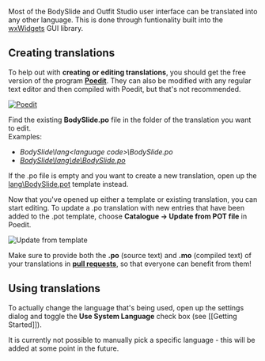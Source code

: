 Most of the BodySlide and Outfit Studio user interface can be translated into any other language. This is done through funtionality built into the [wxWidgets](https://www.wxwidgets.org/) GUI library.

## Creating translations
To help out with **creating or editing translations**, you should get the free version of the program **[Poedit](https://poedit.net/)**. They can also be modified with any regular text editor and then compiled with Poedit, but that's not recommended.

[![Poedit](http://i.imgur.com/hz8LYKHt.png)](http://i.imgur.com/hz8LYKH.png)

Find the existing **BodySlide.po** file in the folder of the translation you want to edit.  
Examples:
* _BodySlide\lang\<language code>\BodySlide.po_
* _[BodySlide\lang\de\BodySlide.po](../blob/dev/lang/de/BodySlide.po)_

If the .po file is empty and you want to create a new translation, open up the [lang\BodySlide.pot](../blob/dev/lang/BodySlide.pot) template instead.

Now that you've opened up either a template or existing translation, you can start editing. To update a .po translation with new entries that have been added to the .pot template, choose **Catalogue -> Update from POT file** in Poedit.

![Update from template](http://i.imgur.com/C3c8o1L.png)

Make sure to provide both the **.po** (source text) and **.mo** (compiled text) of your translations in **[pull requests](../../pulls)**, so that everyone can benefit from them!

## Using translations
To actually change the language that's being used, open up the settings dialog and toggle the **Use System Language** check box (see [[Getting Started]]).

It is currently not possible to manually pick a specific language - this will be added at some point in the future.
